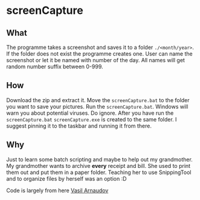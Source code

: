 # screenCapture

## What

The programme takes a screenshot and saves it to a folder `./<month/year>`. If the folder does not exist the programme creates one.
User can name the screenshot or let it be named with number of the day. All names will get random number suffix between 0-999.

## How

Download the zip and extract it. Move the `screenCapture.bat` to the folder you want to save your pictures. Run the `screenCapture.bat`. Windows will warn you about potential viruses. Do ignore. After you have run the `screenCapture.bat` `screenCapture.exe` is created to the same folder. I suggest pinning it to the taskbar and running it from there.

## Why
Just to learn some batch scripting and maybe to help out my grandmother. My grandmother wants to archive **every** receipt and bill. She used to print them out and put them in a paper folder. Teaching her to use SnippingTool and to organize files by herself was an option :D

Code is largely from here [Vasil Arnaudov](https://github.com/npocmaka/batch.scripts/blob/master/hybrids/.net/c/screenCapture.bat)
